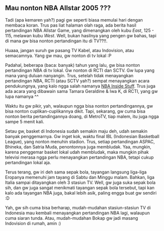 ## Mau nonton NBA Allstar 2005 ???

Tadi (apa kemaren yah?) pagi gw seperti biasa memulai hari dengan membaca koran. Trus pas liat halaman olah raga, ada berita hasil pertandingan NBA Allstar Game, yang dimenangkan oleh kubu <i>East</i>, 125 - 115, melawan kubu <i>West</i>. Well, bukan hasilnya yang pengen gw bahas, tapi di mana gw bisa nonton pertandingan itu di TV??!!.

Huaaa, jangan suruh gw pasang TV Kabel, atau Indovision, atau semacamnya. Yang gw mau, gw nonton di tv lokal :P

<!-- readmore -->Padahal, beberapa (baca: banyak) tahun yang lalu, gw bisa nonton pertandingan NBA di tv lokal. Gw nonton di RCTI dan SCTV. Gw lupa yang mana yang duluan nanyangin. Trus, setelah tidak menayangkan pertandingan NBA, RCTI (atau SCTV yah?) sempat menayangkan acara pendukungnya, yang kalo ngga salah namanya <a href="http://www.nba.com/inside_stuff/">NBA Inside Stuff</a>. Trus juga ada acara yang dibawain sama Tamara Geraldine & Iwa K, di RCTI, yang gw lupa namanya ^^

Waktu itu gw pikir, yah, walaupun ngga bisa nonton pertandingannya, gw bisa nonton cuplikan-cuplikannya dikit. Tapi, sekarang, gw cuma bisa nonton berita pertandingannya doang, di MetroTV, tiap malem, itu juga ngga sampe 5 menit kali.

Setau gw, basket di Indonesia sudah semakin maju deh, udah semakin banyak penggemarnya. Gw inget kok, waktu final IBL (Indonesian Basketball League), yang nonton menuhin stadion. Trus, setiap pertandingan ASPAC, Bhineka, dan Satria Muda, penontonnya juga membludak. Yaa, mungkin, karena penggemar basket lokal udah membludak, maka mungkin pihak televisi merasa ngga perlu menayangkan pertandingan NBA, tetapi cukup pertandingan lokal aja.

Terus terang, gw iri deh sama sepak bola, tayangan langsung liga-liga Eropanya memenuhi jam tayang di Sabtu dan Minggu malam. Bahkan, liga Italia sampai ditayangkan oleh 3 stasiun TV. Well, gw juga suka sepak bola sih, dan gw juga sangat menikmati tayangan sepak bola tersebut, tapi kan kalo ada tayangan NBA juga, bakal lebih asik, paling engga buat gw sendiri :D

Yah, gw sih cuma bisa berharap, mudah-mudahan stasiun-stasiun TV di Indonesia mau kembali menayangkan pertandingan NBA lagi, walaupun cuma siaran tunda. Atau, mudah-mudahan Bokap gw jadi masang Indovision di rumah, amin :)

<!-- {"time": "2005-02-22 15:03:46", "title": "Mau nonton NBA Allstar 2005 ???"} -->
